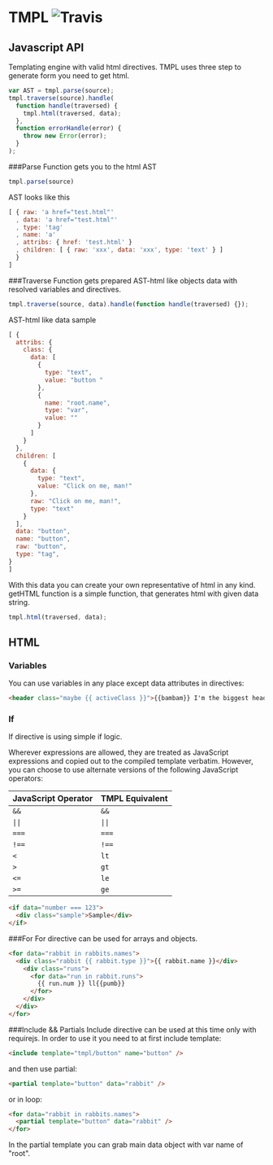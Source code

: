 # TMPL ![Travis](https://travis-ci.org/calacitizen/tmpl.svg?branch=divided)
## Javascript API
Templating engine with valid html directives. TMPL uses three step to generate form you need to get html.
```javascript
var AST = tmpl.parse(source);
tmpl.traverse(source).handle(
  function handle(traversed) {
    tmpl.html(traversed, data);
  },
  function errorHandle(error) {
    throw new Error(error);
  }
);
```
###Parse 
Function gets you to the html AST
```javascript 
tmpl.parse(source) 
``` 
AST looks like this 
```javascript
[ { raw: 'a href="test.html"'
  , data: 'a href="test.html"'
  , type: 'tag'
  , name: 'a'
  , attribs: { href: 'test.html' }
  , children: [ { raw: 'xxx', data: 'xxx', type: 'text' } ]
  }
]
```
###Traverse 
Function gets prepared AST-html like objects data with resolved variables and directives.
```javascript
tmpl.traverse(source, data).handle(function handle(traversed) {});
```
AST-html like data sample
```javascript
[ {
  attribs: {
    class: {
      data: [
        {
          type: "text",
          value: "button "
        },
        {
          name: "root.name",
          type: "var",
          value: ""
        }
      ]
    }
  },
  children: [
    {
      data: {
        type: "text",
        value: "Click on me, man!"
      },
      raw: "Click on me, man!",
      type: "text"
    }
  ],
  data: "button",
  name: "button",
  raw: "button",
  type: "tag",
}
]
```
With this data you can create your own representative of html in any kind.
getHTML function is a simple function, that generates html with given data string.
```javascript
tmpl.html(traversed, data);
```
## HTML
### Variables
You can use variables in any place except data attributes in directives:
```html
<header class="maybe {{ activeClass }}">{{bambam}} I'm the biggest header in the world</header>
```
### If
If directive is using simple if logic.

Wherever expressions are allowed, they are treated as JavaScript expressions and copied out to the compiled template verbatim. However, you can choose to use alternate versions of the following JavaScript operators:

JavaScript Operator | TMPL Equivalent
------------------- | -----------------
`&&`                 | `&&`
<code>&#124;&#124;</code>                | <code>&#124;&#124;</code>
`===`               | `===`
`!==`               | `!==`
`<`                 | `lt`
`>`                 | `gt`
`<=`                | `le`
`>=`                | `ge`

```html
<if data="number === 123">
  <div class="sample">Sample</div>
</if>
```
###For
For directive can be used for arrays and objects.
```html
<for data="rabbit in rabbits.names">
  <div class="rabbit {{ rabbit.type }}">{{ rabbit.name }}</div>
    <div class="runs">
      <for data="run in rabbit.runs">
        {{ run.num }} ll{{pumb}}
      </for>
    </div>
  </div>
</for>
```
###Include && Partials
Include directive can be used at this time only with requirejs. In order to use it you need to at first include template:
```html
<include template="tmpl/button" name="button" />
```
and then use partial:
```html
<partial template="button" data="rabbit" />
```
or in loop:
```html
<for data="rabbit in rabbits.names">
  <partial template="button" data="rabbit" />
</for>
```
In the partial template you can grab main data object with var name of "root".





